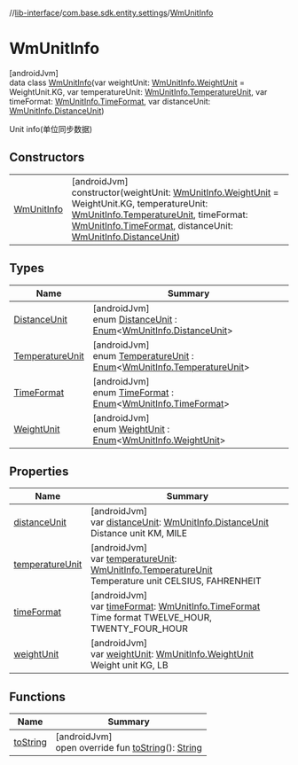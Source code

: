 //[lib-interface](../../../index.md)/[com.base.sdk.entity.settings](../index.md)/[WmUnitInfo](index.md)

# WmUnitInfo

[androidJvm]\
data class [WmUnitInfo](index.md)(var weightUnit: [WmUnitInfo.WeightUnit](-weight-unit/index.md) = WeightUnit.KG, var temperatureUnit: [WmUnitInfo.TemperatureUnit](-temperature-unit/index.md), var timeFormat: [WmUnitInfo.TimeFormat](-time-format/index.md), var distanceUnit: [WmUnitInfo.DistanceUnit](-distance-unit/index.md))

Unit info(单位同步数据)

## Constructors

| | |
|---|---|
| [WmUnitInfo](-wm-unit-info.md) | [androidJvm]<br>constructor(weightUnit: [WmUnitInfo.WeightUnit](-weight-unit/index.md) = WeightUnit.KG, temperatureUnit: [WmUnitInfo.TemperatureUnit](-temperature-unit/index.md), timeFormat: [WmUnitInfo.TimeFormat](-time-format/index.md), distanceUnit: [WmUnitInfo.DistanceUnit](-distance-unit/index.md)) |

## Types

| Name | Summary |
|---|---|
| [DistanceUnit](-distance-unit/index.md) | [androidJvm]<br>enum [DistanceUnit](-distance-unit/index.md) : [Enum](https://kotlinlang.org/api/latest/jvm/stdlib/kotlin/-enum/index.html)&lt;[WmUnitInfo.DistanceUnit](-distance-unit/index.md)&gt; |
| [TemperatureUnit](-temperature-unit/index.md) | [androidJvm]<br>enum [TemperatureUnit](-temperature-unit/index.md) : [Enum](https://kotlinlang.org/api/latest/jvm/stdlib/kotlin/-enum/index.html)&lt;[WmUnitInfo.TemperatureUnit](-temperature-unit/index.md)&gt; |
| [TimeFormat](-time-format/index.md) | [androidJvm]<br>enum [TimeFormat](-time-format/index.md) : [Enum](https://kotlinlang.org/api/latest/jvm/stdlib/kotlin/-enum/index.html)&lt;[WmUnitInfo.TimeFormat](-time-format/index.md)&gt; |
| [WeightUnit](-weight-unit/index.md) | [androidJvm]<br>enum [WeightUnit](-weight-unit/index.md) : [Enum](https://kotlinlang.org/api/latest/jvm/stdlib/kotlin/-enum/index.html)&lt;[WmUnitInfo.WeightUnit](-weight-unit/index.md)&gt; |

## Properties

| Name | Summary |
|---|---|
| [distanceUnit](distance-unit.md) | [androidJvm]<br>var [distanceUnit](distance-unit.md): [WmUnitInfo.DistanceUnit](-distance-unit/index.md)<br>Distance unit KM, MILE |
| [temperatureUnit](temperature-unit.md) | [androidJvm]<br>var [temperatureUnit](temperature-unit.md): [WmUnitInfo.TemperatureUnit](-temperature-unit/index.md)<br>Temperature unit CELSIUS, FAHRENHEIT |
| [timeFormat](time-format.md) | [androidJvm]<br>var [timeFormat](time-format.md): [WmUnitInfo.TimeFormat](-time-format/index.md)<br>Time format TWELVE_HOUR, TWENTY_FOUR_HOUR |
| [weightUnit](weight-unit.md) | [androidJvm]<br>var [weightUnit](weight-unit.md): [WmUnitInfo.WeightUnit](-weight-unit/index.md)<br>Weight unit KG, LB |

## Functions

| Name | Summary |
|---|---|
| [toString](to-string.md) | [androidJvm]<br>open override fun [toString](to-string.md)(): [String](https://kotlinlang.org/api/latest/jvm/stdlib/kotlin/-string/index.html) |
